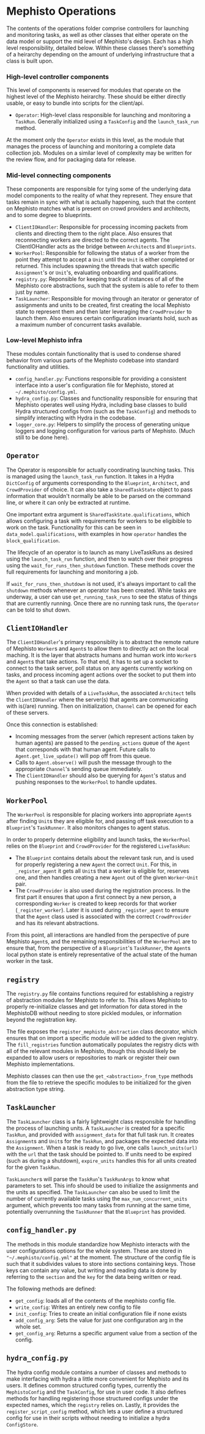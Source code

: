# Mephisto Operations
The contents of the operations folder comprise controllers for launching and monitoring tasks, as well as other classes that either operate on the data model or support the mid level of Mephisto's design. Each has a high level responsibility, detailed below. Within these classes there's something of a heirarchy depending on the amount of underlying infrastructure that a class is built upon. 

### High-level controller components
This level of components is reserved for modules that operate on the highest level of the Mephisto heirarchy. These should be either directly usable, or easy to bundle into scripts for the client/api.

- `Operator`: High-level class responsible for launching and monitoring a `TaskRun`. Generally initialized using a `TaskConfig` and the `launch_task_run` method.

At the moment only the `Operator` exists in this level, as the module that manages the process of launching and monitoring a complete data collection job. Modules on a similar level of complexity may be written for the review flow, and for packaging data for release.

### Mid-level connecting components
These components are responsible for tying some of the underlying data model components to the reality of what they represent. They ensure that tasks remain in sync with what is actually happening, such that the content on Mephisto matches what is present on crowd providers and architects, and to some degree to blueprints.

- `ClientIOHandler`: Responsible for processing incoming packets from clients and directing them to the right place. Also ensures that reconnecting workers are directed to the correct agents. The ClientIOHandler acts as the bridge between `Architect`s and `Blueprints`.
- `WorkerPool`: Responsible for following the status of a worker from the point they attempt to accept a `Unit` until the `Unit` is either completed or returned. This includes spawning the threads that watch specific `Assignment`'s or `Unit`'s, evaluating onboarding and qualifications.
- `registry.py`: Reponsible for keeping track of instances of all of the Mephisto core abstractions, such that the system is able to refer to them just by name. 
- `TaskLauncher`: Responsible for moving through an iterator or generator of assignments and units to be created, first creating the local Mephisto state to represent them and then later leveraging the `CrowdProvider` to launch them. Also ensures certain configuration invariants hold, such as a maximum number of concurrent tasks available.

### Low-level Mephisto infra
These modules contain functionality that is used to condense shared behavior from various parts of the Mephisto codebase into standard functionality and utilities.

- `config_handler.py`: Functions responsible for providing a consistent interface into a user's configuration file for Mephisto, stored at `~/.mephisto/config.yml`.
- `hydra_config.py`: Classes and functionality responsible for ensuring that Mephisto operates well using Hydra, including base classes to build Hydra structured configs from (such as the `TaskConfig`) and methods to simplify interacting with Hydra in the codebase.
- `logger_core.py`: Helpers to simplify the process of generating unique loggers and logging configuration for various parts of Mephisto. (Much still to be done here).


## `Operator`
The Operator is responsible for actually coordinating launching tasks. This is managed using the `launch_task_run` function. It takes in a Hydra `DictConfig` of arguments corresponding to the `Blueprint`, `Architect`, and `CrowdProvider` of choice. It can also take a `SharedTaskState` object to pass information that wouldn't normally be able to be parsed on the command line, or where it can only be extracted at runtime.

One important extra argument is `SharedTaskState.qualifications`, which allows configuring a task with requirements for workers to be eligibible to work on the task. Functionality for this can be seen in `data_model.qualifications`, with examples in how `operator` handles the `block_qualification`.

The lifecycle of an operator is to launch as many LiveTaskRuns as desired using the `launch_task_run` function, and then to watch over their progress using the `wait_for_runs_then_shutdown` function. These methods cover the full requirements for launching and monitoring a job.

If `wait_for_runs_then_shutdown` is not used, it's always important to call the `shutdown` methods whenever an operator has been created. While tasks are underway, a user can use `get_running_task_runs` to see the status of things that are currently running. Once there are no running task runs, the `Operator` can be told to shut down.


## `ClientIOHandler`
The `ClientIOHandler`'s primary responsiblity is to abstract the remote nature of Mephisto `Worker`s and `Agent`s to allow them to directly act on the local maching. It  is the layer that abstracts humans and human work into `Worker`s and `Agent`s that take actions. To that end, it has to set up a socket to connect to the task server, poll status on any agents currently working on tasks, and process incoming agent actions over the socket to put them into the `Agent` so that a task can use the data.

When provided with details of a `LiveTaskRun`, the associated `Architect` tells the `ClientIOHandler` where the server(s) that agents are communicating with is(/are) running. Then on initialization, `Channel` can be opened for each of these servers.

Once this connection is established:
- Incoming messages from the server (which represent actions taken by human agents) are passed to the `pending_actions` queue of the `Agent` that corresponds with that human agent. Future calls to `Agent.get_live_update()` will pop off from this queue. 
- Calls to `Agent.observe()` will push the message through to the appropriate `Channel`'s sending queue immediately.
- The `ClientIOHandler` should also be querying for `Agent`'s status and pushing responses to the `WorkerPool` to handle updates.


## `WorkerPool`
The `WorkerPool` is responsible for placing workers into appropriate `Agent`s after finding `Unit`s they are eligible for, and passing off task execution to a `Blueprint`'s `TaskRunner`. It also monitors changes to agent status. 


In order to properly determine eligibility and launch tasks, the `WorkerPool` relies on the `Blueprint` and `CrowdProvider` for the registered `LiveTaskRun`:
- The `Blueprint` contains details about the relevant task run, and is used for properly registering a new `Agent` the correct `Unit`. For this, in `_register_agent` it gets all `Unit`s that a worker is eligible for, reserves one, and then handles creating a new `Agent` out of the given `Worker`-`Unit` pair.
- The `CrowdProvider` is also used during the registration process. In the first part it ensures that upon a first connect by a new person, a corresponding `Worker` is created to keep records for that worker (`_register_worker`). Later it is used during `_register_agent` to ensure that the `Agent` class used is associated with the correct `CrowdProvider` and has its relevant abstractions.

From this point, all interactions are handled from the perspective of pure Mephisto `Agent`s, and the remaining responsibilities of the `WorkerPool` are to ensure that, from the perspective of a `Blueprint`'s `TaskRunner`, the `Agent`s local python state is entirely representative of the actual state of the human worker in the task. 

## `registry`
The `registry.py` file contains functions required for establishing a registry of abstraction modules for Mephisto to refer to. This allows Mephisto to properly re-initialize classes and get information for data stored in the MephistoDB without needing to store pickled modules, or information beyond the registration key.

The file exposes the `register_mephisto_abstraction` class decorator, which ensures that on import a specific module will be added to the given registry. The `fill_registries` function automatically populates the registry dicts with all of the relevant modules in Mephisto, though this should likely be expanded to allow users or repositories to mark or register their own Mephisto implementations.

Mephisto classes can then use the `get_<abstraction>_from_type` methods from the file to retrieve the specific modules to be initialized for the given abstraction type string.

## `TaskLauncher`
The `TaskLauncher` class is a fairly lightweight class responsible for handling the process of launching units. A `TaskLauncher` is created for a specific `TaskRun`, and provided with `assignment_data` for that full task run. It creates `Assignment`s and `Unit`s for the `TaskRun`, and packages the expected data into the `Assignment`.  When a task is ready to go live, one calls `launch_units(url)` with the `url` that the task should be pointed to. If units need to be expired (such as during a shutdown), `expire_units` handles this for all units created for the given `TaskRun`.

`TaskLauncher`s will parse the `TaskRun`'s `TaskRunArgs` to know what parameters to set. This info should be used to initialize the assignments and the units as specified. The `TaskLauncher` can also be used to limit the number of currently available tasks using the `max_num_concurrent_units` argument, which prevents too many tasks from running at the same time, potentially overrunning the `TaskRunner` that the `Blueprint` has provided.


## `config_handler.py`
The methods in this module standardize how Mephisto interacts with the user configurations options for the whole system. These are stored in `"~/.mephisto/config.yml"` at the moment. The structure of the config file is such that it subdivides values to store into sections containing keys. Those keys can contain any value, but writing and reading data is done by referring to the `section` and the `key` for the data being written or read.

The following methods are defined:
- `get_config`: loads all of the contents of the mephisto config file.
- `write_config`: Writes an entirely new config to file
- `init_config`: Tries to create an initial configuration file if none exists
- `add_config_arg`: Sets the value for just one configuration arg in the whole set.
- `get_config_arg`: Returns a specific argument value from a section of the config.

## `hydra_config.py`
The hydra config module contains a number of classes and methods to make interfacing with hydra a little more convenient for Mephisto and its users. It defines common structured config types, currently the `MephistoConfig` and the `TaskConfig`, for use in user code. It also defines methods for handling registering those structured configs under the expected names, which the `registry` relies on. Lastly, it provides the `register_script_config` method, which lets a user define a structured config for use in their scripts without needing to initialize a hydra `ConfigStore`.
